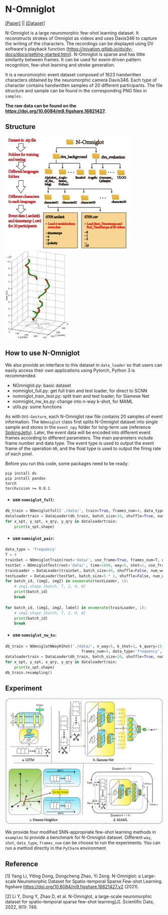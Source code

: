 # N-Omniglot

[[Paper]](https://arxiv.org/abs/2112.13230)  || [[Dataset]](https://figshare.com/articles/dataset/N-Omniglot/16821427)

N-Omniglot is a large neuromorphic few-shot learning dataset. It reconstructs strokes of Omniglot as videos and uses Davis346 to capture the writing of the characters. The recordings can be displayed using DV software's playback function (https://inivation.gitlab.io/dv/dv-docs/docs/getting-started.html). N-Omniglot is sparse and has little similarity between frames. It can be used for event-driven pattern recognition, few-shot learning and stroke generation.

It is a neuromorphic event dataset composed of 1623 handwritten characters obtained by the neuromorphic camera Davis346. Each type of character contains handwritten samples of 20 different participants. The file structure and sample can be found in the corresponding PNG files in `samples`. 

**The raw data can be found on the https://doi.org/10.6084/m9.figshare.16821427.**



## Structure

![filestruct_00.png](README.assets/filestruct_00.png)<img src="README.assets/sample_00.png" alt="sample_00" width="40%;" />



## How to use N-Omniglot

We also provide an interface to this dataset in  `data_loader` so that users can easily access their own applications using Pytorch, Python 3 is recommended.

- NOmniglot.py: basic dataset
- nomniglot_full.py: get full train and test loader, for direct to SCNN
- nomniglot_train_test.py: split train and test loader, for Siamese Net
- nomniglot_nw_ks.py: change into n-way k-shot, for MAML
- utils.py: some functions



As with `DVS-Gesture`, each N-Omniglot raw file contains 20 samples of event information. The `NOmniglot` class first splits N-Omniglot dataset into single sample and stores in the `event_npy` folder for long-term use (reference [SpikingJelly](https://github.com/fangwei123456/spikingjelly)). Later, the event data will be encoded into different event frames according to different parameters. The main parameters include frame number and data type. The event type is used to output the event frame of the operation `OR`, and the float type is used to output the firing  rate of each pixel.

Before you run this code, some packages need to be ready:

    pip install dv
    pip install pandas
    torch
    torchvision >= 0.8.1



- #### use `nomniglot_full`:

```python
db_train = NOmniglotfull('./data/', train=True, frames_num=4, data_type='frequency', thread_num=16)
dataloadertrain = DataLoader(db_train, batch_size=16, shuffle=True, num_workers=16, pin_memory=True)
for x_spt, y_spt, x_qry, y_qry in dataloadertrain:
    print(x_spt.shape)
```



- #### use `nomniglot_pair`:

```python
data_type = 'frequency'
T = 4
trainSet = NOmniglotTrain(root='data/', use_frame=True, frames_num=T, data_type=data_type, use_npz=True, resize=105)
testSet = NOmniglotTest(root='data/', time=1000, way=5, shot=1, use_frame=True, frames_num=T, data_type=data_type, use_npz=True, resize=105)
trainLoader = DataLoader(trainSet, batch_size=48, shuffle=False, num_workers=4)
testLoader = DataLoader(testSet, batch_size=5 * 1, shuffle=False, num_workers=4)
for batch_id, (img1, img2) in enumerate(testLoader, 1):
    # img1.shape [batch, T, 2, H, W]
    print(batch_id)
    break

for batch_id, (img1, img2, label) in enumerate(trainLoader, 1):
    # img1.shape [batch, T, 2, H, W]
    print(batch_id)
    break
```



- #### use `nomniglot_nw_ks`:

```python
db_train = NOmniglotNWayKShot('./data/', n_way=5, k_shot=1, k_query=15,
                                  frames_num=4, data_type='frequency', train=True)
dataloadertrain = DataLoader(db_train, batch_size=16, shuffle=True, num_workers=16, pin_memory=True)
for x_spt, y_spt, x_qry, y_qry in dataloadertrain:
    print(x_spt.shape)
db_train.resampling()
```





## Experiment

<img src="README.assets/method.png" alt="method" style="zoom:50%;" />

We provide four modified SNN-appropriate few-shot learning methods in `examples` to provide a benchmark for N-Omniglot dataset. Different `way`, `shot`, `data_type`, `frames_num` can be choose to run the experiments. You can run a method directly in the `PyCharm` environment



## Reference

[1] Yang Li, Yiting Dong, Dongcheng Zhao, Yi Zeng. N-Omniglot: a Large-scale Neuromorphic Dataset for Spatio-temporal Sparse Few-shot Learning. figshare https://doi.org/10.6084/m9.figshare.16821427.v2 (2021).

[2] Li Y, Dong Y, Zhao D, et al. N-Omniglot, a large-scale neuromorphic dataset for spatio-temporal sparse few-shot learning[J]. Scientific Data, 2022, 9(1): 746.
